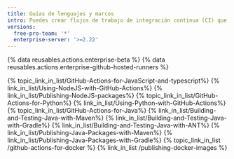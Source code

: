 ```yaml
---
title: Guías de lenguajes y marcos
intro: Puedes crear flujos de trabajo de integración continua (CI) que compilen y prueben proyectos escritos en diferentes lenguajes de programación.
versions:
  free-pro-team: '*'
  enterprise-server: '>=2.22'
---
```


{% data reusables.actions.enterprise-beta %}
{% data reusables.actions.enterprise-github-hosted-runners %}

{% topic_link_in_list/GitHub-Actions-for-JavaScript-and-typescript%}
  {% link_in_list/Using-NodeJS-with-GitHub-Actions%}
  {% link_in_list/Publishing-NodeJS-packages%}
{% topic_link_in_list/GitHub-Actions-for-Python%}
  {% link_in_list/Using-Python-with-GitHub-Actions%}
{% topic_link_in_list/GitHub-Actions-for-Java%}
  {% link_in_list/Building-and-Testing-Java-with-Maven%}
  {% link_in_list/Building-and-Testing-Java-with-Gradle%}
  {% link_in_list/Building-and-Testing-Java-with-ANT%}
  {% link_in_list/Publishing-Java-Packages-with-Maven%}
  {% link_in_list/Publishing-Java-Packages-with-Gradle%}
{% topic_link_in_list /github-actions-for-docker %}
  {% link_in_list /publishing-docker-images %}
